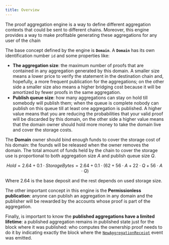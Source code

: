 ```yaml
---
title: Overview
---
```


The proof aggregation engine is a way to define different aggregation contexts that could be sent to different chains. Moreover, this engine provides a way to make profitable generating these aggregations for any user of the chain

The base concept defined by the engine is **`Domain`**. A **`Domain`** has its own identification number `id` and some properties like:

* **The aggregation size**: the maximum number of proofs that are contained in any aggregation generated by this domain. A smaller size means a lower price to verify the statement in the destination chain and, hopefully, a more frequent publication for the aggregations; on the other side a smaller size also means a higher bridging cost because it will be amortized by fewer proofs in the same aggregation.
* **Publish queue size**: how many aggregations can stay on hold till somebody will publish them; when the queue is complete nobody can publish on this queue till at least one aggregation is published. A higher value means that you are reducing the probabilities that your valid proof will be discarded by this domain, on the other side a higher value means that the domain owner should hold more money to take the domain live and cover the storage costs.

The **Domain** owner should bind enough funds to cover the storage cost of his domain: the founds will be released when the owner removes the domain. The total amount of funds held by the chain to cover the storage use is proportional to both aggregation size $A$ and publish queue size $Q$.

$$
Hold = 2.64 + 0.1 \cdot StorageBytes = 2.64 + 0.1 \cdot (62 + 56 \cdot A + 22 \cdot Q + 56 \cdot A \cdot Q)
$$

Where $2.64$ is the base deposit and the rest depends on used storage size.

The other important concept in this engine is the **Permissionless publication**: anyone can publish an aggregation in any domain and the publisher will be rewarded by the accounts whose proof is part of the aggregation.

Finally, is important to know the **published aggregations have a limited lifetime**: a published aggregation remains in published state just for the block where it was published: who computes the ownership proof needs to do it by indicating exactly the block where the [`NewAggregationReceipt`](../02-mainchain/05-mainchain_api.md#newaggregationreceipt) event was emitted.
